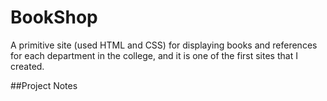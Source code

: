 # BookShop
A primitive site (used HTML and CSS) for displaying books and references for each department in the college, and it is one of the first sites that I created.

##Project Notes

